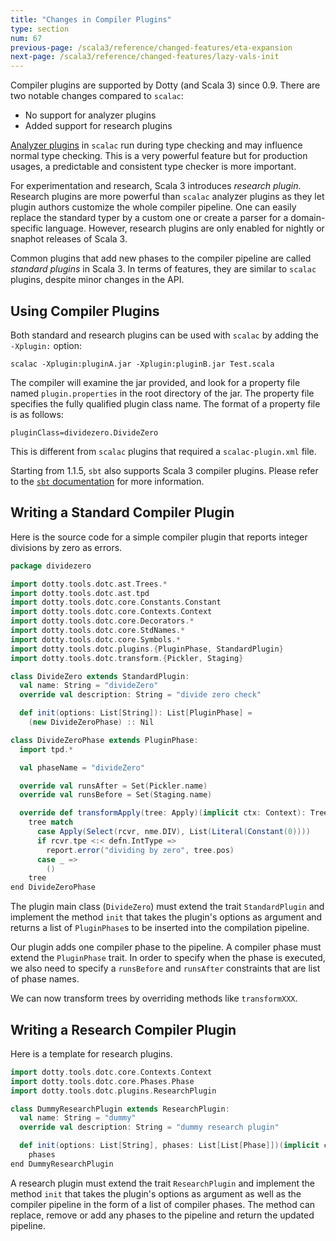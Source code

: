 ```yaml
---
title: "Changes in Compiler Plugins"
type: section
num: 67
previous-page: /scala3/reference/changed-features/eta-expansion
next-page: /scala3/reference/changed-features/lazy-vals-init
---
```


Compiler plugins are supported by Dotty (and Scala 3) since 0.9. There are two notable changes
compared to `scalac`:

- No support for analyzer plugins
- Added support for research plugins

[Analyzer plugins][1] in `scalac` run during type checking and may influence
normal type checking. This is a very powerful feature but for production usages,
a predictable and consistent type checker is more important.

For experimentation and research, Scala 3 introduces _research plugin_. Research plugins
are more powerful than `scalac` analyzer plugins as they let plugin authors customize
the whole compiler pipeline. One can easily replace the standard typer by a custom one or
create a parser for a domain-specific language. However, research plugins are only
enabled for nightly or snaphot releases of Scala 3.

Common plugins that add new phases to the compiler pipeline are called
_standard plugins_ in Scala 3. In terms of features, they are similar to
`scalac` plugins, despite minor changes in the API.

## Using Compiler Plugins

Both standard and research plugins can be used with `scalac` by adding the `-Xplugin:` option:

```shell
scalac -Xplugin:pluginA.jar -Xplugin:pluginB.jar Test.scala
```

The compiler will examine the jar provided, and look for a property file named
`plugin.properties` in the root directory of the jar. The property file specifies
the fully qualified plugin class name. The format of a property file is as follows:

```properties
pluginClass=dividezero.DivideZero
```

This is different from `scalac` plugins that required a `scalac-plugin.xml` file.

Starting from 1.1.5, `sbt` also supports Scala 3 compiler plugins. Please refer to the
[`sbt` documentation][2] for more information.

## Writing a Standard Compiler Plugin

Here is the source code for a simple compiler plugin that reports integer divisions by
zero as errors.

```scala
package dividezero

import dotty.tools.dotc.ast.Trees.*
import dotty.tools.dotc.ast.tpd
import dotty.tools.dotc.core.Constants.Constant
import dotty.tools.dotc.core.Contexts.Context
import dotty.tools.dotc.core.Decorators.*
import dotty.tools.dotc.core.StdNames.*
import dotty.tools.dotc.core.Symbols.*
import dotty.tools.dotc.plugins.{PluginPhase, StandardPlugin}
import dotty.tools.dotc.transform.{Pickler, Staging}

class DivideZero extends StandardPlugin:
  val name: String = "divideZero"
  override val description: String = "divide zero check"

  def init(options: List[String]): List[PluginPhase] =
    (new DivideZeroPhase) :: Nil

class DivideZeroPhase extends PluginPhase:
  import tpd.*

  val phaseName = "divideZero"

  override val runsAfter = Set(Pickler.name)
  override val runsBefore = Set(Staging.name)

  override def transformApply(tree: Apply)(implicit ctx: Context): Tree =
    tree match
      case Apply(Select(rcvr, nme.DIV), List(Literal(Constant(0))))
      if rcvr.tpe <:< defn.IntType =>
        report.error("dividing by zero", tree.pos)
      case _ =>
        ()
    tree
end DivideZeroPhase
```

The plugin main class (`DivideZero`) must extend the trait `StandardPlugin`
and implement the method `init` that takes the plugin's options as argument
and returns a list of `PluginPhase`s to be inserted into the compilation pipeline.

Our plugin adds one compiler phase to the pipeline. A compiler phase must extend
the `PluginPhase` trait. In order to specify when the phase is executed, we also
need to specify a `runsBefore` and `runsAfter` constraints that are list of phase
names.

We can now transform trees by overriding methods like `transformXXX`.

## Writing a Research Compiler Plugin

Here is a template for research plugins.

```scala
import dotty.tools.dotc.core.Contexts.Context
import dotty.tools.dotc.core.Phases.Phase
import dotty.tools.dotc.plugins.ResearchPlugin

class DummyResearchPlugin extends ResearchPlugin:
  val name: String = "dummy"
  override val description: String = "dummy research plugin"

  def init(options: List[String], phases: List[List[Phase]])(implicit ctx: Context): List[List[Phase]] =
    phases
end DummyResearchPlugin
```

A research plugin must extend the trait `ResearchPlugin`  and implement the
method `init` that takes the plugin's options as argument as well as the compiler
pipeline in the form of a list of compiler phases. The method can replace, remove
or add any phases to the pipeline and return the updated pipeline.


[1]: https://github.com/scala/scala/blob/2.13.x/src/compiler/scala/tools/nsc/typechecker/AnalyzerPlugins.scala
[2]: https://www.scala-sbt.org/1.x/docs/Compiler-Plugins.html
